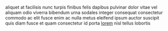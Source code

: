 aliquet at facilisis nunc turpis finibus felis dapibus pulvinar dolor vitae vel
aliquam odio viverra bibendum urna sodales integer consequat consectetur
commodo ac elit fusce enim ac nulla metus eleifend ipsum auctor suscipit quis
diam fusce et quam consectetur id porta [lorem](generated_webpages/at.md) nisl
tellus lobortis